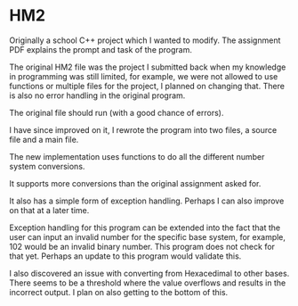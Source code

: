 # HM2
Originally a school C++ project which I wanted to modify. The assignment PDF explains the prompt and task of the program.

The original HM2 file was the project I submitted back when my knowledge in programming was still limited, for example, we were not allowed to use functions or multiple files for the project, I planned on changing that.
There is also no error handling in the original program. 

The original file should run (with a good chance of errors). 

I have since improved on it, I rewrote the program into two files, a source file and a main file.

The new implementation uses functions to do all the different number system conversions.

It supports more conversions than the original assignment asked for.

It also has a simple form of exception handling. Perhaps I can also improve on that at a later time. 

Exception handling for this program can be extended into the fact that the user can input an invalid number for the specific base system,
for example, 102 would be an invalid binary number. This program does not check for that yet. Perhaps an update to this program would validate this. 

I also discovered an issue with converting from Hexacedimal to other bases. There seems to be a threshold where the value overflows and results in the incorrect output. I plan on also getting to the bottom of this.
